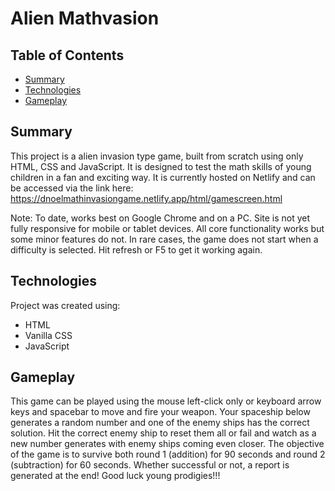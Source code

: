 # Alien Mathvasion

## Table of Contents
* [Summary](#summary)
* [Technologies](#technologies)
* [Gameplay](#gameplay)

## Summary
This project is a alien invasion type game, built from scratch using only HTML, CSS and JavaScript. It is designed to test the math skills of young children in a fan and exciting way. It is currently hosted on Netlify and can be accessed via the link here: https://dnoelmathinvasiongame.netlify.app/html/gamescreen.html

Note: To date, works best on Google Chrome and on a PC. Site is not yet fully responsive for mobile or tablet devices. All core functionality works but some minor features do not. In rare cases, the game does not start when a difficulty is selected. Hit refresh or F5 to get it working again.

## Technologies
Project was created using:
* HTML
* Vanilla CSS
* JavaScript

## Gameplay
This game can be played using the mouse left-click only or keyboard arrow keys and spacebar to move and fire your weapon. Your spaceship below generates a random number and one of the enemy ships has the correct solution. Hit the correct enemy ship to reset them all or fail and watch as a new number generates with enemy ships coming even closer. The objective of the game is to survive both round 1 (addition) for 90 seconds and round 2 (subtraction) for 60 seconds. Whether successful or not, a report is generated at the end! Good luck young prodigies!!!

